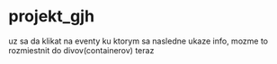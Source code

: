 # projekt_gjh

uz sa da klikat na eventy ku ktorym sa nasledne ukaze info, mozme to rozmiestnit do divov(containerov) teraz
